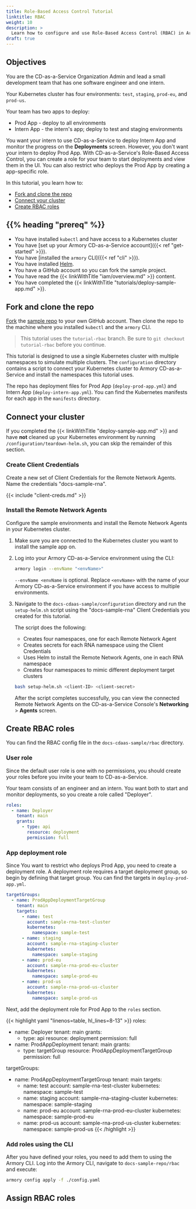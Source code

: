 ```yaml
---
title: Role-Based Access Control Tutorial
linktitle: RBAC
weight: 10
description: >
  Learn how to configure and use Role-Based Access Control (RBAC) in Armory Continuous Deployment-as-a-Service.
draft: true
---
```


<!-- THIS IS A DRAFT! HUGO DOES NOT COMPILE DRAFTS. I'M LEAVING THIS HERE FOR WHEN TARGET GROUPS ARE DONE -->

## Objectives

You are the CD-as-a-Service Organization Admin and lead a small development team that has one software engineer and one intern.

Your Kubernetes cluster has four environments: `test`, `staging`, `prod-eu`, and `prod-us`.  

Your team has two apps to deploy:

* Prod App - deploy to all environments
* Intern App - the intern's app; deploy to test and staging environments

You want your intern to use CD-as-a-Service to deploy Intern App and monitor the progress on the **Deployments** screen. However, you don't want your intern to deploy Prod App. With CD-as-a-Service's Role-Based Access Control, you can create a role for your team to start deployments and view them in the UI. You can also restrict who deploys the Prod App by creating a app-specific role.

In this tutorial, you learn how to:

* [Fork and clone the repo](#fork-and-clone-the-repo)
* [Connect your cluster](#connect-your-cluster)
* [Create RBAC roles](#create-rbac-roles)


## {{% heading "prereq" %}}

* You have installed `kubectl` and have access to a Kubernetes cluster
* You have [set up your Armory CD-as-a-Service account]({{< ref "get-started" >}}).
* You have [installed the `armory` CLI]({{< ref "cli" >}}).
* You have installed [Helm](https://helm.sh/docs/intro/install/).
* You have a GitHub account so you can fork the sample project.
* You have read the {{< linkWithTitle "iam/overview.md" >}} content.
* You have completed the  {{< linkWithTitle "tutorials/deploy-sample-app.md" >}}.

## Fork and clone the repo

[Fork](https://docs.github.com/en/get-started/quickstart/fork-a-repo) the  [sample repo](https://github.com/armory/docs-cdaas-sample) to your own GitHub account. Then clone the repo to the machine where you installed `kubectl` and the `armory` CLI.

>This tutorial uses the `tutorial-rbac` branch. Be sure to `git checkout tutorial-rbac` before you continue.

This tutorial is designed to use a single Kubernetes cluster with multiple namespaces to simulate multiple clusters. The `configuration` directory contains a script to connect your Kubernetes cluster to Armory CD-as-a-Service and install the namespaces this tutorial uses.

The repo has deployment files for Prod App (`deploy-prod-app.yml`) and Intern App (`deploy-intern-app.yml`). You can find the Kubernetes manifests for each app in the `manifests` directory.

## Connect your cluster

If you completed the {{< linkWithTitle "deploy-sample-app.md" >}} and have **not** cleaned up your Kubernetes environment by running `/configuration/teardown-helm.sh`, you can skip the remainder of this section.

### Create Client Credentials

Create a new set of Client Credentials for the Remote Network Agents. Name the credentials "docs-sample-rna".

{{< include "client-creds.md" >}}

### Install the Remote Network Agents

Configure the sample environments and install the Remote Network Agents in your Kubernetes cluster.

1. Make sure you are connected to the Kubernetes cluster you want to install the sample app on.
1. Log into your Armory CD-as-a-Service environment using the CLI:

   ```bash
   armory login --envName "<envName>"
   ```

   `--envName <envName` is optional. Replace `<envName>` with the name of your Armory CD-as-a-Service environment if you have access to multiple environments.

1. Navigate to the `docs-cdaas-sample/configuration` directory and run the `setup-helm.sh` script using the "docs-sample-rna" Client Credentials you created for this tutorial.

   The script does the following:

      - Creates four namespaces, one for each Remote Network Agent
      - Creates secrets for each RNA namespace using the Client Credentials
      - Uses Helm to install the Remote Network Agents, one in each RNA namespace
      - Creates four namespaces to mimic different deployment target clusters

   ```bash
   bash setup-helm.sh <client-ID> <client-secret>
   ```

   After the script completes successfully, you can view the connected Remote Network Agents on the CD-as-a-Service Console's **Networking** > **Agents** screen.

## Create RBAC roles

You can find the RBAC config file in the `docs-cdaas-sample/rbac` directory.

### User role

Since the default user role is one with no permissions, you should create your roles before you invite your team to CD-as-a-Service.

Your team consists of an engineer and an intern. You want both to start and monitor deployments, so you create a role called "Deployer".

```yaml
roles:
  - name: Deployer
    tenant: main
    grants:
      - type: api
        resource: deployment
        permission: full
```

### App deployment role

Since You want to restrict who deploys Prod App, you need to create a deployment role. A deployment role requires a target deployment group, so begin by defining that target group. You can find the targets in `deploy-prod-app.yml`.

```yaml
targetGroups:
  - name: ProdAppDeploymentTargetGroup
    tenant: main
    targets:
      - name: test
        account: sample-rna-test-cluster
        kubernetes:
          namespace: sample-test
      - name: staging
        account: sample-rna-staging-cluster
        kubernetes:
          namespace: sample-staging
      - name: prod-eu
        account: sample-rna-prod-eu-cluster
        kubernetes:
          namespace: sample-prod-eu
      - name: prod-us
        account: sample-rna-prod-us-cluster
        kubernetes:
          namespace: sample-prod-us
```

Next, add the deployment role for Prod App to the `roles` section.

{{< highlight yaml "linenos=table, hl_lines=8-13" >}}
roles:
  - name: Deployer
    tenant: main
    grants:
      - type: api
        resource: deployment
        permission: full
  - name: ProdAppDeployment
    tenant: main
    grants:
      - type: targetGroup
        resource: ProdAppDeploymentTargetGroup
        permission: full

targetGroups:
  - name: ProdAppDeploymentTargetGroup
    tenant: main
    targets:
      - name: test
        account: sample-rna-test-cluster
        kubernetes:
          namespace: sample-test
      - name: staging
        account: sample-rna-staging-cluster
        kubernetes:
          namespace: sample-staging
      - name: prod-eu
        account: sample-rna-prod-eu-cluster
        kubernetes:
          namespace: sample-prod-eu
      - name: prod-us
        account: sample-rna-prod-us-cluster
        kubernetes:
          namespace: sample-prod-us
{{< /highlight >}}

### Add roles using the CLI

After you have defined your roles, you need to add them to using the Armory CLI. Log into the Armory CLI, navigate to `docs-sample-repo/rbac` and execute:

```bash
armory config apply -f ./config.yaml
```

## Assign RBAC roles
